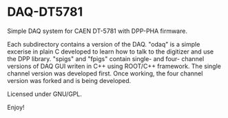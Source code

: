 # DAQ-DT5781
Simple DAQ system for CAEN DT-5781 with DPP-PHA firmware.

Each subdirectory contains a version of the DAQ.
"odaq" is a simple excerise in plain C developed to learn how to talk to the digitizer and use the DPP library.
"spigs" and "fpigs" contain single- and four- channel versions of DAQ GUI writen in C++ using ROOT/C++ framework. 
The single channel version was developed first. Once working, the four channel version was forked and is being developed. 

Licensed under GNU/GPL. 

Enjoy!

